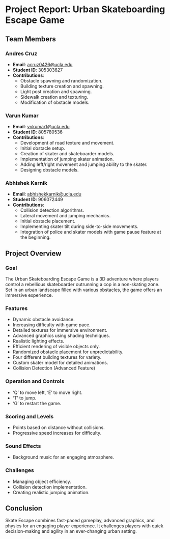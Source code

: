 # Project Report: Urban Skateboarding Escape Game

## Team Members

### Andres Cruz
- **Email**: acruz0426@ucla.edu
- **Student ID**: 305303627
- **Contributions**:
  - Obstacle spawning and randomization.
  - Building texture creation and spawning.
  - Light post creation and spawning.
  - Sidewalk creation and texturing.
  - Modification of obstacle models.

### Varun Kumar
- **Email**: vvkumar1@ucla.edu
- **Student ID**: 805780536
- **Contributions**:
  - Development of road texture and movement.
  - Initial obstacle setup.
  - Creation of skater and skateboarder models.
  - Implementation of jumping skater animation.
  - Adding left/right movement and jumping ability to the skater.
  - Designing obstacle models.

### Abhishek Karnik
- **Email**: abhishekkarnik@ucla.edu
- **Student ID**: 906072449
- **Contributions**:
  - Collision detection algorithms.
  - Lateral movement and jumping mechanics.
  - Initial obstacle placement.
  - Implementing skater tilt during side-to-side movements.
  - Integration of police and skater models with game pause feature at the beginning.

## Project Overview

### Goal
The Urban Skateboarding Escape Game is a 3D adventure where players control a rebellious skateboarder outrunning a cop in a non-skating zone. Set in an urban landscape filled with various obstacles, the game offers an immersive experience.

### Features
- Dynamic obstacle avoidance.
- Increasing difficulty with game pace.
- Detailed textures for immersive environment.
- Advanced graphics using shading techniques.
- Realistic lighting effects.
- Efficient rendering of visible objects only.
- Randomized obstacle placement for unpredictability.
- Four different building textures for variety.
- Custom skater model for detailed animations.
- Collision Detection (Advanced Feature)

### Operation and Controls
- ‘Q’ to move left, ‘E’ to move right.
- ‘T’ to jump.
- ‘G’ to restart the game.

### Scoring and Levels
- Points based on distance without collisions.
- Progressive speed increases for difficulty.

### Sound Effects
- Background music for an engaging atmosphere.

### Challenges
- Managing object efficiency.
- Collision detection implementation.
- Creating realistic jumping animation.

## Conclusion
Skate Escape combines fast-paced gameplay, advanced graphics, and physics for an engaging player experience. It challenges players with quick decision-making and agility in an ever-changing urban setting.
